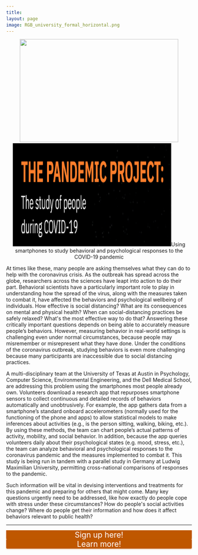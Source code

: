 ```yaml
---
title: 
layout: page
image: RGB_university_formal_horizontal.png
---
```

<p align="center">
  <img width="430" height="280" src="/images/covid19.png">
  <img width="430" height="280" src="/images/pandemicproject.png" <a href="https://utpsyc.org/covid19/index.html>>
</p>

___
# Using smartphones to study behavioral and psychological responses to the COVID-19 pandemic

 

At times like these, many people are asking themselves what they can do to help with the coronavirus crisis. As the outbreak has spread across the globe, researchers across the sciences have leapt into action to do their part. Behavioral scientists have a particularly important role to play in understanding how the spread of the virus, along with the measures taken to combat it, have affected the behaviors and psychological wellbeing of individuals. How effective is social distancing? What are its consequences on mental and physical health? When can social-distancing practices be safely relaxed? What's the most effective way to do that? Answering these critically important questions depends on being able to accurately measure people’s behaviors. However, measuring behavior in real-world settings is challenging even under normal circumstances, because people may misremember or misrepresent what they have done. Under the conditions of the coronavirus outbreak, studying behaviors is even more challenging because many participants are inaccessible due to social distancing practices.

 

A multi-disciplinary team at the University of Texas at Austin in Psychology, Computer Science, Environmental Engineering, and the Dell Medical School, are addressing this problem using the smartphones most people already own. Volunteers download a research app that repurposes smartphone sensors to collect continuous and detailed records of behaviors automatically and unobtrusively. For example, the app gathers data from a smartphone’s standard onboard accelerometers (normally used for the functioning of the phone and apps) to allow statistical models to make inferences about activities (e.g., is the person sitting, walking, biking, etc.). By using these methods, the team can chart people’s actual patterns of activity, mobility, and social behavior. In addition, because the app queries volunteers daily about their psychological states (e.g. mood, stress, etc.), the team can analyze behavioral and psychological responses to the coronavirus pandemic and the measures implemented to combat it. This study is being run in tandem with a parallel study in Germany at Ludwig Maximilian University, permitting cross-national comparisons of responses to the pandemic.  

 

Such information will be vital in devising interventions and treatments for this pandemic and preparing for others that might come. Many key questions urgently need to be addressed, like how exactly do people cope with stress under these circumstances? How do people's social activities change? Where do people get their information and how does it affect behaviors relevant to public health?

___

<body style="" marginwidth="0" marginheight="0">
    <div class="fun-widget" style="font-size: 150%; text-align: center;">
    	<div class="fun-widget-btn" id="new_participant" style="box-shadow: rgba(191, 87, 0, 0.25) 0px 2px 3px; border-radius: 0px 0px 3px 3px; background-color: rgb(191, 87, 0); color: rgb(255, 255, 255); top: 35%;right: auto;bottom: auto;left: 0px;z-index: 2147483644;transition-property: left;transition-duration: 500ms;transition-timing-function: ease-in-out;transition-delay: 50ms;transform-origin: 0 0; opacity: 1;" onclick="window.open('http://covid19.ut-wcwh.org/study-instructions/', '_blank')">
    		<div class="fun-widget-btn-text" style="color: rgb(255, 255, 255); ">Sign up here!</div>
    	</div>
    </div>
</body>

<body style="" marginwidth="0" marginheight="0">
    <div class="fun-widget" style="font-size: 150%; text-align: center;">
    	<div class="fun-widget-btn" id="enrolled_participant" style="box-shadow: rgba(191, 87, 0, 0.25) 0px 2px 3px; border-radius: 0px 0px 3px 3px; background-color: rgb(191, 87, 0); color: rgb(255, 255, 255); top: 65%;right: auto;bottom: auto;left: 0px;z-index: 2147483644;transition-property: left;transition-duration: 500ms;transition-timing-function: ease-in-out;transition-delay: 50ms;transform-origin: 0 0; opacity: 1;"  onclick="window.location.href='http://covid19.ut-wcwh.org/study-info/'">
    		<div class="fun-widget-btn-text" style="color: rgb(255, 255, 255);">Learn more!</div>
    	</div>
    </div>
</body>


